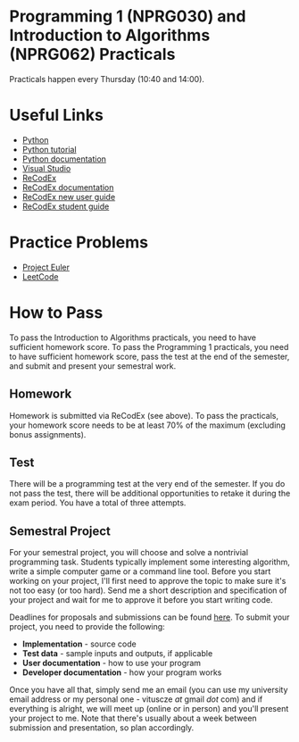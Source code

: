 # Programming 1 (NPRG030) and Introduction to Algorithms (NPRG062) Practicals

Practicals happen every Thursday (10:40 and 14:00).

# Useful Links

* [Python](https://www.python.org/downloads/)
* [Python tutorial](https://docs.python.org/3/tutorial/)
* [Python documentation](https://docs.python.org/3/)
* [Visual Studio](https://visualstudio.microsoft.com/)
* [ReCodEx](https://recodex.mff.cuni.cz/)
* [ReCodEx documentation](https://github.com/ReCodEx/wiki/wiki/User-documentation)
* [ReCodEx new user guide](http://www.ms.mff.cuni.cz/ReCodEx/NewUserDocEng.pdf)
* [ReCodEx student guide](http://www.ms.mff.cuni.cz/ReCodEx/StudentDocEng.pdf)

# Practice Problems

* [Project Euler](https://projecteuler.net/)
* [LeetCode](https://leetcode.com/)

# How to Pass

To pass the Introduction to Algorithms practicals, you need to have sufficient homework score. To pass the Programming 1 practicals, you need to have sufficient homework score, pass the test at the end of the semester, and submit and present your semestral work.

## Homework

Homework is submitted via ReCodEx (see above). To pass the practicals, your homework score needs to be at least 70% of the maximum (excluding bonus assignments).

## Test

There will be a programming test at the very end of the semester. If you do not pass the test, there will be additional opportunities to retake it during the exam period. You have a total of three attempts.

## Semestral Project

For your semestral project, you will choose and solve a nontrivial programming task. Students typically implement some interesting algorithm, write a simple computer game or a command line tool. Before you start working on your project, I'll first need to approve the topic to make sure it's not too easy (or too hard). Send me a short description and specification of your project and wait for me to approve it before you start writing code.

Deadlines for proposals and submissions can be found [here](https://ksvi.mff.cuni.cz/~dingle/2023-4/prog_1/programming_1.html). To submit your project, you need to provide the following:

* **Implementation** - source code
* **Test data** - sample inputs and outputs, if applicable
* **User documentation** - how to use your program
* **Developer documentation** - how your program works

Once you have all that, simply send me an email (you can use my university email address or my personal one - vituscze *at* gmail *dot* com) and if everything is alright, we will meet up (online or in person) and you'll present your project to me. Note that there's usually about a week between submission and presentation, so plan accordingly.
